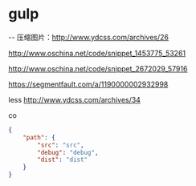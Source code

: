 # gulp

-- 压缩图片：http://www.ydcss.com/archives/26

http://www.oschina.net/code/snippet_1453775_53261

http://www.oschina.net/code/snippet_2672029_57916

https://segmentfault.com/a/1190000002932998

less http://www.ydcss.com/archives/34

co
```json
{
    "path": {
        "src": "src",
        "debug": "debug",
        "dist": "dist"
    }
}
```
